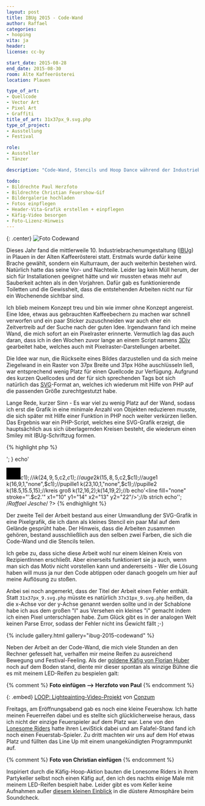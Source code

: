 ```yaml
---
layout: post
title: IBUg 2015 - Code-Wand
author: Raffael
categories:
- hooping
vita: ja
header: 
license: cc-by

start_date: 2015-08-28
end_date: 2015-08-30
room: Alte Kaffeerösterei
location: Plauen

type_of_art:
- Quellcode
- Vector Art
- Pixel Art
- Graffiti
title_of_art: 31x37px_9.svg.php
type_of_project:
- Ausstellung
- Festival

role:
- Aussteller
- Tänzer

description: "Code-Wand, Stencils und Hoop Dance während der Industriebrachenumgestaltung 2016 in Plauen"

todo:
- Bildrechte Paul Herzfoto
- Bildrechte Christian Feuershow-Gif
- Bildergalerie hochladen
- Fotos einpflegen
- Header-Vita-Grafik erstellen + einpflegen
- Käfig-Video besorgen
- Foto-Lizenz-Hinweis
---
```


{: .center}
![Foto Codewand](http://data.raffael.one/gallery/ibug-2015-codewand/medium/01_31x37px_9-svg-php.jpg)

Dieses Jahr fand die mittlerweile 10. Industriebrachenumgestaltung ([IBUg](http://www.ibug-art.de/)) in Plauen in der Alten Kaffeerösterei statt. Erstmals wurde dafür keine Brache gewählt, sondern ein Kulturraum, der auch weiterhin bestehen wird. Natürlich hatte das seine Vor- und Nachteile. Leider lag kein Müll herum, der sich für Installationen geeignet hätte und wir mussten etwas mehr auf Sauberkeit achten als in den Vorjahren. Dafür gab es funktionierende Toiletten und die Gewissheit, dass die entstehenden Arbeiten nicht nur für ein Wochenende sichtbar sind.

<!--more-->

Ich blieb meinem Konzept treu und bin wie immer ohne Konzept angereist. Eine Idee, etwas aus gebrauchten Kaffeebechern zu machen war schnell verworfen und ein paar Sticker zuzuschneiden war auch eher ein Zeitvertreib auf der Suche nach der guten Idee. Irgendwann fand ich meine Wand, die mich sofort an ein Pixelraster erinnerte. Vermutlich lag das auch daran, dass ich in den Wochen zuvor lange an einem Script namens [3Div][1] gearbeitet habe, welches auch mit Pixelraster-Darstellungen arbeitet.

Die Idee war nun, die Rückseite eines Bildes darzustellen und da sich meine Ziegelwand in ein Raster von 37px Breite und 31px Höhe auschlüsseln ließ, war entsprechend wenig Platz für einen Quellcode zur Verfügung. Aufgrund des kurzen Quellcodes und der für sich sprechenden Tags bot sich natürlich das [SVG][2]-Format an, welches ich wiederum mit Hilfe von PHP auf die passenden Größe zurechtgestutzt habe.

Lange Rede, kurzer Sinn - Es war viel zu wenig Platz auf der Wand, sodass ich erst die Grafik in eine minimale Anzahl von Objekten reduzieren musste, die sich später mit Hilfe einer Funktion in PHP noch weiter verkürzen ließen. Das Ergebnis war ein PHP-Script, welches eine SVG-Grafik erzeigt, die hauptsächlich aus sich überlagernden Kreisen besteht, die wiederum einen Smiley mit IBUg-Schriftzug formen.

{% highlight php %}
<?php //"31x37px_9.svg.php" @IBUg2015
header("Content-type:image/svg+xml");
$c1="#000000";$c2="#C0FFEE";//farben
function k($cx, $cy, $r, //kreise
 $fill="none", $s="#C0FFEE") {
  echo'<circle fill="'.$fill.'"
  stroke="'.$s.'" cx="'.$cx.'"
  cy="'.$cy.'" r="'.$r.'"/>'; }
echo'<?xml version="1.0"
 encoding="utf-8"?>
<svg version="1.2" baseProfile="tiny"
 xmlns="http://www.w3.org/2000/svg"
 xmlns:xlink=
 "http://www.w3.org/1999/xlink"
 width="37px" height="31px">
<rect width="37" height="31"/>';//bg
echo '<ellipse fill="none"
 stroke="'.$c2.'" cx="19.5" cy="14"
 rx="2.5" ry="6.5"/>';//u
k(18.5,15.5,11.5);k(26,18,3);//g
k(8,19,5,"none",$c1);//i
k(24,9,5,$c2,$c1);//auge2
k(15,8,5,$c2,$c1);//auge1
k(16,9,1,"none",$c1);//pupille1
k(23,10,1,"none",$c1);//pupille2
k(18.5,15.5,15);//kreis groß
k(12,16,2);k(14,19,2);//b
echo'<line fill="none"
 stroke="'.$c2.'" x1="10" y1="14"
 x2="13" y2="22"/>';//b strich
echo'</svg>';   /*Raffael Jesche*/ ?>
{% endhighlight %}

Der zweite Teil der Arbeit bestand aus einer Umwandlung der SVG-Grafik in eine Pixelgrafik, die ich dann als kleines Stencil ein paar Mal auf dem Gelände gesprüht habe. Der Hinweis, dass die Arbeiten zusammen gehören, bestand ausschließlich aus den selben zwei Farben, die sich die Code-Wand und die Stencils teilen.

Ich gebe zu, dass siche diese Arbeit wohl nur einem kleinen Kreis von RezipientInnen erschließt. Aber einerseits funktioniert sie ja auch, wenn man sich das Motiv nicht vorstellen kann und andererseits - Wer die Lösung haben will muss ja nur den Code abtippen oder danach googeln um hier auf meine Auflösung zu stoßen.

Anbei sei noch angemerkt, dass der Titel der Arbeit einen Fehler enthält. Statt `31x37px_9.svg.php` müsste es natürlich `37x31px_9.svg.php` heißen, da die x-Achse vor der y-Achse genannt werden sollte und in der Schablone habe ich aus dem großen "I" aus Versehen ein kleines "i" gemacht indem ich einen Pixel unterschlagen habe. Zum Glück gibt es in der analogen Welt keinen Parse Error, sodass der Fehler nicht ins Gewicht fällt ;-)

{% include gallery.html gallery="ibug-2015-codewand" %}

Neben der Arbeit an der Code-Wand, die mich viele Stunden an den Rechner gefesselt hat, verhalfen mir meine Reifen zu ausreichend Bewegung und Festival-Feeling. Als der [goldene Käfig von Florian Huber][3] noch auf dem Boden stand, diente mir dieser spontan als winzige Bühne die es mit meinem LED-Reifen zu bespielen galt:

{% comment %}
**Foto einfügen --> Herzfoto von Paul**
{% endcomment %}

{: .embed}
[LOOP: Lightpainting-Video-Projekt](https://vimeo.com/156188863) von [Conzum](https://www.facebook.com/conzum.visual/)

Freitags, am Eröffnungsabend gab es noch eine kleine Feuershow. Ich hatte meinen Feuerreifen dabei und es stellte sich glücklicherweise heraus, dass ich nicht der einzige Feuerspieler auf dem Platz war. Lene von den [Lonesome Riders][4] hatte ihren LeviStick dabei und am Falafel-Stand fand ich noch einen Feuerstab-Spieler. Zu dritt machten wir uns auf dem Hof etwas Platz und füllten das Line Up mit einem unangekündigten Programmpunkt auf.

{% comment %}
**Foto von Christian einfügen**
{% endcomment %}

Inspiriert durch die Käfig-Hoop-Aktion bauten die Lonesome Riders in ihrem Partykeller selbst noch einen Käfig auf, den ich des nachts einige Male mit meinem LED-Reifen bespielt habe. Leider gibt es vom Keller keine Aufnahmen außer [diesem kleinen Einblick][5] in die düstere Atmosphäre beim Soundcheck.

 [1]: http://github.com/raffaelj/3div
 [2]: https://de.wikipedia.org/wiki/Scalable_Vector_Graphics
 [3]: http://florianhuber.co/portfolio/plauen-ibug-2015/
 [4]: https://www.facebook.com/LonesomeRiders/
 [5]: https://www.facebook.com/bea.puschka/videos/1147958325231688/ "Video auf Facebook vom Soundcheck des IBUg-Partykellers der Lonesome Riders"
 [6]: http://www.ibug-art.de/
